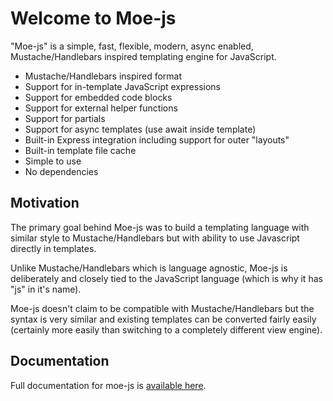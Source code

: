 # Welcome to Moe-js

"Moe-js" is a simple, fast, flexible, modern, async enabled, Mustache/Handlebars inspired templating engine for JavaScript.

* Mustache/Handlebars inspired format
* Support for in-template JavaScript expressions
* Support for embedded code blocks
* Support for external helper functions
* Support for partials
* Support for async templates (use await inside template)
* Built-in Express integration including support for outer "layouts"
* Built-in template file cache
* Simple to use
* No dependencies

## Motivation

The primary goal behind Moe-js was to build a templating language with similar style to 
Mustache/Handlebars but with ability to use Javascript directly in templates.

Unlike Mustache/Handlebars which is language agnostic, Moe-js is deliberately and closely tied to 
the JavaScript language (which is why it has "js" in it's name).

Moe-js doesn't claim to be compatible with Mustache/Handlebars but the syntax is very similar
and existing templates can be converted fairly easily (certainly more easily than switching 
to a completely different view engine).


## Documentation

Full documentation for moe-js is [available here](https://www.toptensoftware.com/moe-js).